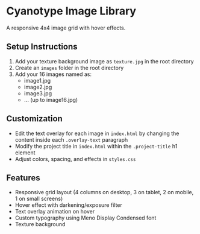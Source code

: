 # Cyanotype Image Library

A responsive 4x4 image grid with hover effects.

## Setup Instructions

1. Add your texture background image as `texture.jpg` in the root directory
2. Create an `images` folder in the root directory
3. Add your 16 images named as:
   - image1.jpg
   - image2.jpg
   - image3.jpg
   - ... (up to image16.jpg)

## Customization

- Edit the text overlay for each image in `index.html` by changing the content inside each `.overlay-text` paragraph
- Modify the project title in `index.html` within the `.project-title` h1 element
- Adjust colors, spacing, and effects in `styles.css`

## Features

- Responsive grid layout (4 columns on desktop, 3 on tablet, 2 on mobile, 1 on small screens)
- Hover effect with darkening/exposure filter
- Text overlay animation on hover
- Custom typography using Meno Display Condensed font
- Texture background

